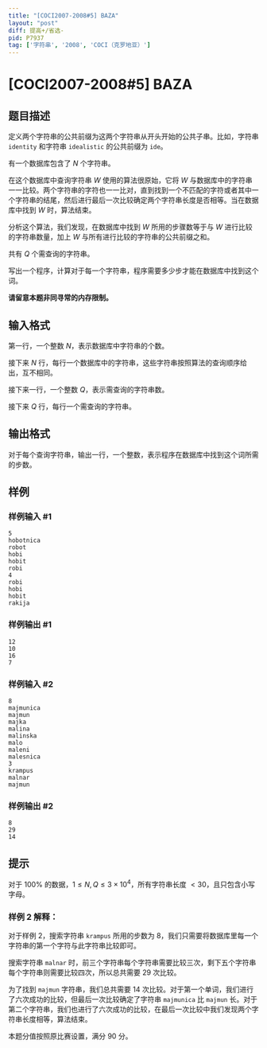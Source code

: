 ```yaml
---
title: "[COCI2007-2008#5] BAZA"
layout: "post"
diff: 提高+/省选-
pid: P7937
tag: ['字符串', '2008', 'COCI（克罗地亚）']
---
```

# [COCI2007-2008#5] BAZA
## 题目描述

定义两个字符串的公共前缀为这两个字符串从开头开始的公共子串。比如，字符串 `identity` 和字符串 `idealistic` 的公共前缀为 `ide`。

有一个数据库包含了 $N$ 个字符串。

在这个数据库中查询字符串 $W$ 使用的算法很原始，它将 $W$ 与数据库中的字符串一一比较。两个字符串的字符也一一比对，直到找到一个不匹配的字符或者其中一个字符串的结尾，然后进行最后一次比较确定两个字符串长度是否相等。当在数据库中找到 $W$ 时，算法结束。

分析这个算法，我们发现，在数据库中找到 $W$ 所用的步骤数等于与 $W$ 进行比较的字符串数量，加上 $W$ 与所有进行比较的字符串的公共前缀之和。

共有 $Q$ 个需查询的字符串。

写出一个程序，计算对于每一个字符串，程序需要多少步才能在数据库中找到这个词。

**请留意本题非同寻常的内存限制。**
## 输入格式

第一行，一个整数 $N$，表示数据库中字符串的个数。

接下来 $N$ 行，每行一个数据库中的字符串，这些字符串按照算法的查询顺序给出，互不相同。

接下来一行，一个整数 $Q$，表示需查询的字符串数。

接下来 $Q$ 行，每行一个需查询的字符串。
## 输出格式

对于每个查询字符串，输出一行，一个整数，表示程序在数据库中找到这个词所需的步数。
## 样例

### 样例输入 #1
```
5
hobotnica
robot
hobi
hobit
robi
4
robi
hobi
hobit
rakija 
```
### 样例输出 #1
```
12
10
16
7 
```
### 样例输入 #2
```
8
majmunica
majmun
majka
malina
malinska
malo
maleni
malesnica
3
krampus
malnar
majmun 
```
### 样例输出 #2
```
8
29
14
```
## 提示

对于 $100\%$ 的数据，$1\le N,Q\le 3\times 10^4$，所有字符串长度 $<30$，且只包含小写字母。

### 样例 2 解释：

对于样例 2，搜索字符串 `krampus` 所用的步数为 $8$，我们只需要将数据库里每一个字符串的第一个字符与此字符串比较即可。

搜索字符串 `malnar` 时，前三个字符串每个字符串需要比较三次，剩下五个字符串每个字符串则需要比较四次，所以总共需要 $29$ 次比较。

为了找到 `majmun` 字符串，我们总共需要 $14$ 次比较。对于第一个单词，我们进行了六次成功的比较，但最后一次比较确定了字符串 `majmunica` 比 `majmun` 长。对于第二个字符串，我们也进行了六次成功的比较，在最后一次比较中我们发现两个字符串长度相等，算法结束。

本题分值按照原比赛设置，满分 $90$ 分。
